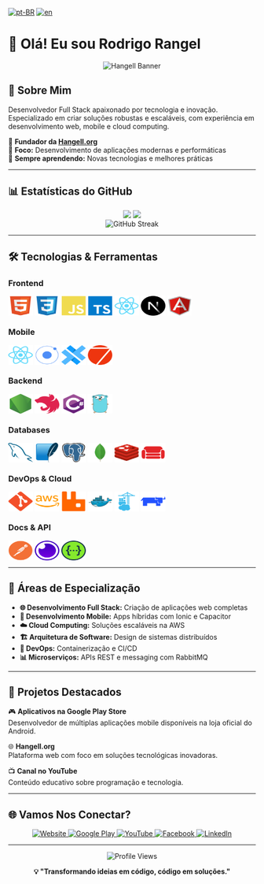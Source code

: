 [![pt-BR](https://img.shields.io/badge/🇧🇷-Português-green)](README.md)
[![en](https://img.shields.io/badge/🇺🇸-English-black)](README.en.md)
# 👋 Olá! Eu sou Rodrigo Rangel

<div align="center">
  <img src="gif/hangell.gif" width="100%" height="320" alt="Hangell Banner"/>
</div>

## 🚀 Sobre Mim

Desenvolvedor Full Stack apaixonado por tecnologia e inovação. Especializado em criar soluções robustas e escaláveis, com experiência em desenvolvimento web, mobile e cloud computing.

💼 **Fundador da [Hangell.org](https://hangell.org)**  
🎯 **Foco:** Desenvolvimento de aplicações modernas e performáticas  
🌱 **Sempre aprendendo:** Novas tecnologias e melhores práticas

---

## 📊 Estatísticas do GitHub

<div align="center">
  <img height="180em" src="https://github-readme-stats.vercel.app/api?username=Hangell&show_icons=true&theme=dark&include_all_commits=true&count_private=true&hide_border=true"/>
  <img height="180em" src="https://github-readme-stats.vercel.app/api/top-langs/?username=Hangell&layout=compact&langs_count=8&theme=dark&hide_border=true"/>
</div>

<div align="center">
  <img src="https://github-readme-streak-stats.herokuapp.com/?user=Hangell&theme=dark&hide_border=true" alt="GitHub Streak"/>
</div>

---

## 🛠️ Tecnologias & Ferramentas

### Frontend
<div>
  <img align="center" alt="HTML5" height="40" width="50" src="https://raw.githubusercontent.com/devicons/devicon/master/icons/html5/html5-original.svg">
  <img align="center" alt="CSS3" height="40" width="50" src="https://raw.githubusercontent.com/devicons/devicon/master/icons/css3/css3-original.svg">
  <img align="center" alt="JavaScript" height="40" width="50" src="https://raw.githubusercontent.com/devicons/devicon/master/icons/javascript/javascript-plain.svg">
  <img align="center" alt="TypeScript" height="40" width="50" src="https://raw.githubusercontent.com/devicons/devicon/master/icons/typescript/typescript-plain.svg">
  <img align="center" alt="React" height="40" width="50" src="https://raw.githubusercontent.com/devicons/devicon/master/icons/react/react-original.svg">
  <img align="center" alt="Next.js" height="40" width="50" src="https://raw.githubusercontent.com/devicons/devicon/master/icons/nextjs/nextjs-original.svg">
  <img align="center" alt="Angular" height="40" width="50" src="https://raw.githubusercontent.com/devicons/devicon/master/icons/angularjs/angularjs-original.svg">
</div>

### Mobile
<div>
  <img align="center" alt="ReactNative" height="40" width="50" src="https://raw.githubusercontent.com/devicons/devicon/master/icons/reactnative/reactnative-original.svg">
  <img align="center" alt="Ionic" height="40" width="50" src="https://raw.githubusercontent.com/devicons/devicon/master/icons/ionic/ionic-original.svg">
  <img align="center" alt="Capacitor" height="40" width="50" src="https://raw.githubusercontent.com/devicons/devicon/master/icons/capacitor/capacitor-original.svg">
  <img align="center" alt="FrameWork7" height="40" width="50" src="https://raw.githubusercontent.com/devicons/devicon/master/icons/framework7/framework7-original.svg">
</div>

### Backend
<div>
  <img align="center" alt="Node.js" height="40" width="50" src="https://raw.githubusercontent.com/devicons/devicon/master/icons/nodejs/nodejs-original.svg">
  <img align="center" alt="NestJS" height="40" width="50" src="https://raw.githubusercontent.com/devicons/devicon/master/icons/nestjs/nestjs-original.svg">
  <img align="center" alt="C#" height="40" width="50" src="https://raw.githubusercontent.com/devicons/devicon/master/icons/csharp/csharp-original.svg">
  <img align="center" alt="Go" height="40" width="50" src="https://raw.githubusercontent.com/devicons/devicon/master/icons/go/go-original.svg">
</div>

### Databases
<div>
  <img align="center" alt="MySQL" height="40" width="50" src="https://raw.githubusercontent.com/devicons/devicon/master/icons/mysql/mysql-original.svg">
  <img align="center" alt="SQLite" height="40" width="50" src="https://raw.githubusercontent.com/devicons/devicon/master/icons/sqlite/sqlite-original.svg">
  <img align="center" alt="PostgreSQL" height="40" width="50" src="https://raw.githubusercontent.com/devicons/devicon/master/icons/postgresql/postgresql-original.svg">
  <img align="center" alt="MongoDB" height="40" width="50" src="https://raw.githubusercontent.com/devicons/devicon/master/icons/mongodb/mongodb-original.svg">
  <img align="center" alt="Redis" height="40" width="50" src="https://raw.githubusercontent.com/devicons/devicon/master/icons/redis/redis-original.svg">
  <img align="center" alt="CouchDB" height="40" width="50" src="https://raw.githubusercontent.com/devicons/devicon/master/icons/couchdb/couchdb-original.svg">
</div>

### DevOps & Cloud
<div>
  <img align="center" alt="Git" height="40" width="50" src="https://raw.githubusercontent.com/devicons/devicon/master/icons/git/git-original.svg">
  <img align="center" alt="AWS" height="40" width="50" src="https://raw.githubusercontent.com/devicons/devicon/master/icons/amazonwebservices/amazonwebservices-plain-wordmark.svg">
  <img align="center" alt="RabbitMQ" height="40" width="50" src="https://raw.githubusercontent.com/devicons/devicon/master/icons/rabbitmq/rabbitmq-original.svg">
  <img align="center" alt="Docker" height="40" width="50" src="https://raw.githubusercontent.com/devicons/devicon/master/icons/docker/docker-original.svg">
  <img align="center" alt="Portainer" height="40" width="50" src="https://raw.githubusercontent.com/devicons/devicon/master/icons/portainer/portainer-original.svg">
  <img align="center" alt="Rancher" height="40" width="50" src="https://raw.githubusercontent.com/devicons/devicon/master/icons/rancher/rancher-original.svg">
</div>

### Docs & API
<div>
 <img align="center" alt="Postman" height="40" width="50" src="https://raw.githubusercontent.com/devicons/devicon/master/icons/postman/postman-original.svg">
 <img align="center" alt="Insomnia" height="40" width="50" src="https://raw.githubusercontent.com/devicons/devicon/master/icons/insomnia/insomnia-original.svg">
 <img align="center" alt="Swagger" height="40" width="50" src="https://raw.githubusercontent.com/devicons/devicon/master/icons/swagger/swagger-original.svg">
</div>

---

## 🎯 Áreas de Especialização

- **🌐 Desenvolvimento Full Stack:** Criação de aplicações web completas
- **📱 Desenvolvimento Mobile:** Apps híbridas com Ionic e Capacitor
- **☁️ Cloud Computing:** Soluções escaláveis na AWS
- **🏗️ Arquitetura de Software:** Design de sistemas distribuídos
- **🔄 DevOps:** Containerização e CI/CD
- **📊 Microserviços:** APIs REST e messaging com RabbitMQ

---

## 📱 Projetos Destacados

🎮 **Aplicativos na Google Play Store**  
Desenvolvedor de múltiplas aplicações mobile disponíveis na loja oficial do Android.

🌐 **Hangell.org**  
Plataforma web com foco em soluções tecnológicas inovadoras.

📺 **Canal no YouTube**  
Conteúdo educativo sobre programação e tecnologia.

---

## 🌐 Vamos Nos Conectar?

<div align="center">
  <a href="https://hangell.org" target="_blank">
    <img src="https://img.shields.io/badge/🌐_Website-000000?style=for-the-badge&logo=About.me&logoColor=white" alt="Website"/>
  </a>
  <a href="https://play.google.com/store/apps/dev?id=5606456325281613718" target="_blank">
    <img src="https://img.shields.io/badge/📱_Google_Play-414141?style=for-the-badge&logo=google-play&logoColor=white" alt="Google Play"/>
  </a>
  <a href="https://www.youtube.com/channel/UC8_zG7RFM2aMhI-p-6zmixw" target="_blank">
    <img src="https://img.shields.io/badge/📺_YouTube-FF0000?style=for-the-badge&logo=youtube&logoColor=white" alt="YouTube"/>
  </a>
  <a href="https://www.facebook.com/hangell.org" target="_blank">
    <img src="https://img.shields.io/badge/📘_Facebook-1877F2?style=for-the-badge&logo=facebook&logoColor=white" alt="Facebook"/>
  </a>
  <a href="https://www.linkedin.com/in/rodrigo-rangel-a80810170" target="_blank">
    <img src="https://img.shields.io/badge/💼_LinkedIn-0077B5?style=for-the-badge&logo=linkedin&logoColor=white" alt="LinkedIn"/>
  </a>
</div>

---

<div align="center">
  <img src="https://komarev.com/ghpvc/?username=Hangell&color=blue&style=flat" alt="Profile Views"/>

**💡 "Transformando ideias em código, código em soluções."**
</div>

